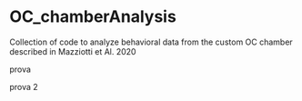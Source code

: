 # OC_chamberAnalysis
Collection of code to analyze behavioral data from the custom OC chamber described in Mazziotti et Al. 2020


prova


prova 2
